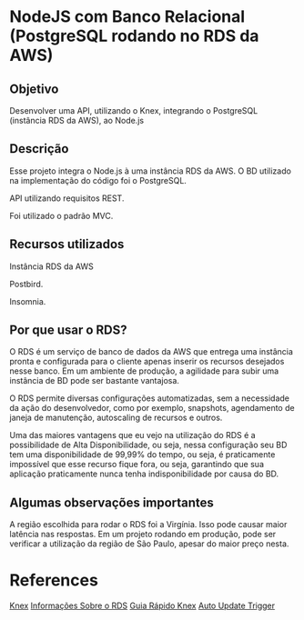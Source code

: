 # NodeJS com Banco Relacional (PostgreSQL rodando no RDS da AWS)

## Objetivo

Desenvolver uma API, utilizando o Knex, integrando o PostgreSQL (instância RDS da AWS), ao Node.js

## Descrição

Esse projeto integra o Node.js à uma instância RDS da AWS. O BD utilizado na implementação do código foi o PostgreSQL.

API utilizando requisitos REST.

Foi utilizado o padrão MVC.

## Recursos utilizados

Instância RDS da AWS

Postbird.

Insomnia.

## Por que usar o RDS?

O RDS é um serviço de banco de dados da AWS que entrega uma instância pronta e configurada para o cliente apenas inserir os recursos desejados nesse banco. Em um ambiente de produção, a agilidade para subir uma instância de BD pode ser bastante vantajosa.

O RDS permite diversas configurações automatizadas, sem a necessidade da ação do desenvolvedor, como por exemplo, snapshots, agendamento de janeja de manutenção, autoscaling de recursos e outros.

Uma das maiores vantagens que eu vejo na utilização do RDS é a possibilidade de Alta Disponibilidade, ou seja, nessa configuração seu BD tem uma disponibilidade de 99,99% do tempo, ou seja, é praticamente impossível que esse recurso fique fora, ou seja, garantindo que sua aplicação praticamente nunca tenha indisponibilidade por causa do BD.

## Algumas observações importantes

A região escolhida para rodar o RDS foi a Virgínia. Isso pode causar maior latência nas respostas. Em um projeto rodando em produção, pode ser verificar a utilização da região de São Paulo, apesar do maior preço nesta.

# References

[Knex](http://knexjs.org/)
[Informações Sobre o RDS](https://aws.amazon.com/pt/rds/)
[Guia Rápido Knex](https://devhints.io/knex)
[Auto Update Trigger](https://stackoverflow.com/questions/36728899/knex-js-auto-update-trigger/48028011#48028011)